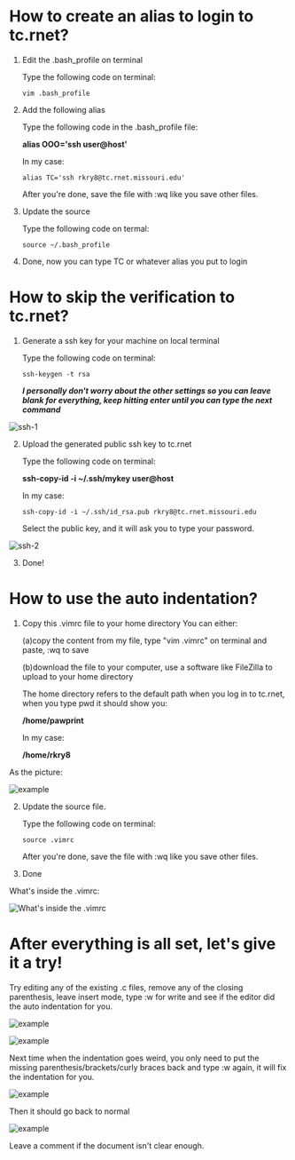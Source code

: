 # How to create an alias to login to tc.rnet?
1. Edit the .bash_profile on terminal

   Type the following code on terminal:

    ```vim .bash_profile```
    
    
2. Add the following alias

    Type the following code in the .bash_profile file:

    **alias OOO='ssh user@host'**
    
    In my case:
    
    ```alias TC='ssh rkry8@tc.rnet.missouri.edu'```
    
    After you're done, save the file with :wq like you save other files.
    
3. Update the source

    Type the following code on termal:

    ```source ~/.bash_profile```
    
4. Done, now you can type TC or whatever alias you put to login



# How to skip the verification to tc.rnet?
1. Generate a ssh key for your machine on local terminal

    Type the following code on terminal:

    ```ssh-keygen -t rsa```
    
    **_I personally don't worry about the other settings so you can leave blank for everything, keep hitting enter until you can type the next command_**

![ssh-1](ssh-1.png)

2. Upload the generated public ssh key to tc.rnet

    Type the following code on terminal:

    **ssh-copy-id -i ~/.ssh/mykey user@host**
    
    In my case: 
    
    ```ssh-copy-id -i ~/.ssh/id_rsa.pub rkry8@tc.rnet.missouri.edu```
    
    Select the public key, and it will ask you to type your password.
    
![ssh-2](ssh-2.png)

3. Done!

# How to use the auto indentation?

1. Copy this .vimrc file to your home directory
	You can either:
		
	(a)copy the content from my file, type "vim .vimrc" on terminal and paste, :wq to save
		
	(b)download the file to your computer, use a software like FileZilla to upload to your home directory

	The home directory refers to the default path when you log in to tc.rnet, when you type pwd it should show you: 

	**/home/pawprint**

	In my case:

	**/home/rkry8**

As the picture:

![example](home.png)


2. Update the source file.

    Type the following code on terminal:

    ```source .vimrc```
    
    After you're done, save the file with :wq like you save other files.
    
3. Done

What's inside the .vimrc:
    
![What's inside the .vimrc](example.png)

# After everything is all set, let's give it a try!

Try editing any of the existing .c files, remove any of the closing parenthesis, leave insert mode, type :w for write and see if the editor did the auto indentation for you. 

![example](auto-1.png)

![example](auto-2.png)

Next time when the indentation goes weird, you only need to put the missing parenthesis/brackets/curly braces back and type :w again, it will fix the indentation for you.

![example](auto-3.png)

Then it should go back to normal

![example](auto-1.png)

Leave a comment if the document isn't clear enough.

